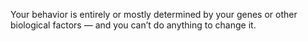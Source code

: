 Your behavior is entirely or mostly determined by your genes or other biological factors — and you can’t do anything to change it.
